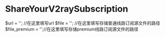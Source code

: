 # ShareYourV2raySubscription

$url = ''; //在这里填写url
$file = ''; //在这里填写存储普通线路订阅源文件的路径
$file_premium = '';//在这里填写存储premium线路订阅源文件的路径
